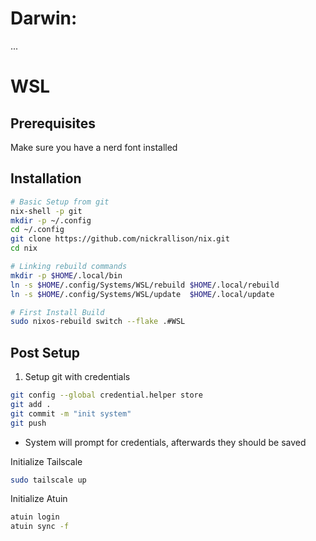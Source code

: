 # Darwin:
...


# WSL

## Prerequisites

Make sure you have a nerd font installed

## Installation

```sh
# Basic Setup from git
nix-shell -p git
mkdir -p ~/.config
cd ~/.config
git clone https://github.com/nickrallison/nix.git
cd nix

# Linking rebuild commands
mkdir -p $HOME/.local/bin
ln -s $HOME/.config/Systems/WSL/rebuild $HOME/.local/rebuild
ln -s $HOME/.config/Systems/WSL/update  $HOME/.local/update

# First Install Build
sudo nixos-rebuild switch --flake .#WSL 
```

## Post Setup

1. Setup git with credentials
```sh
git config --global credential.helper store
git add .
git commit -m "init system"
git push
```
 - System will prompt for credentials, afterwards they should be saved

Initialize Tailscale
```sh
sudo tailscale up
```

Initialize Atuin
```sh
atuin login
atuin sync -f
```

